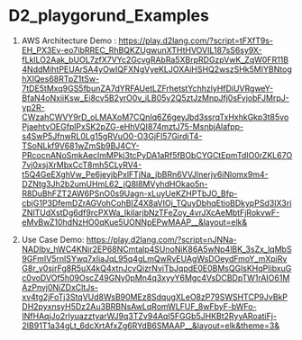 # D2_playgorund_Examples

1. AWS Architecture Demo : 
 https://play.d2lang.com/?script=tFXfT9s-EH_PX3Ev-eo7ibRREC_RhBQKZUgwunXTHtHVOVIL187sS6sy9X-fLklLO2Aak_bUOL7zfX7VYc2GcvgRAbRa5XBrpRDGzpVwK_ZqW0FR11B4NddMihtPEUArSA4yOwIQFXNgVyeKLJOXAiHSHQ2wszSHk5MIYBNtoghXIQes68RTpZ1tSw-7tDE5tMxq9GS5fbunZA7dYRFAUetLZFrhetstYchhzlyHfDiUVRgweY-BfaN4oNxiiKsw_Ei8cv5B2yrO0v_iLB05y2Q5ztJzMnpJfj0sFvjobFJMrpJ-yp2R-CWzahCWVY9rD_oLMAXoM7CQnIq6Z6geyJbd3ssrqTxHxhkGkp3t85voPjaehtvOEGfplPxSK2pZG-eHhVQI874mztJ75-MsnbjAlafpp-s4SwP5JfnwRL0Lg15gRVuO0-O3GjFl57GirdjT4-TSoNLkf9V681wZmSb9BJ4CY-PRcocnANoSmkAecImMPkj3tcPyDA1aRf5fBObCYGCtEpmTdIO0rZKL67O7vj0xsjXrMbxCcT8mh5CLyRV4-t5Q4GeEXghVw_Pe6jeyjbPxlFTjNa_jbBRn6VVJlnerjv6iNlomx9m4-DZNtg3Jh2b2umUHmL62_jQ8l8MVyhdHOkao5n-R8DuBhFZT2AW6PSnO0s9Uagn-xLuyUeKZHPTbJO_Bfp-cbjG1P3DfemDZrAGVohCohBIZ4X8aVIOj_TQuyDbhqEtioBDkypPSd3IX3riZNlTUdXstDg6df9rcPXWa_IkilarjbNzTFeZoy_4vrJXcAeMbtFjRokvwF-eMvBwZ10hdNzHO0qKue5UONNpEPwMAAP__&layout=elk&

2. Use Case Demo:
https://play.d2lang.com/?script=nJNNa-NADIbv_hWC4KNjr2EP68NCmtalp4SUnoNiK86A5wNp4lBK_3sZx_lqMbS9GFmIV5rnlSYwq7xliaJqL95q4gLmQwRvEUAgWsDOeydFmoY_mXpiRvG8r_y0sjrFg8R5uX4kQ4xtnJcvQizrNviTbJqpdE0E0BMsQGlsKHqPIibxuGc0voDVOf5h09OscZ49GNy0pMn4q3xyyY6Mgc4VsDCBDpTW1rAIO61MAzPnvj0NiZDxCltJs-xv4tg2jFoTj3StqVUd8WsB90MEz8SdqugXLeO8zP79SWSHTCP9JvBkPDH2pyxnsyH5Dz2Au3BRBNsAwLqRomWLFUF_8wFbyF-bWFo-INfHAqjJo2rlyuazztyarWJ9q3TZv94AqI5FGGb5JHKBt2RyyARoatiFj-2IB91T1a34gLt_6dcXrtAfxZg6RYdB6SMAAP__&layout=elk&theme=3&
